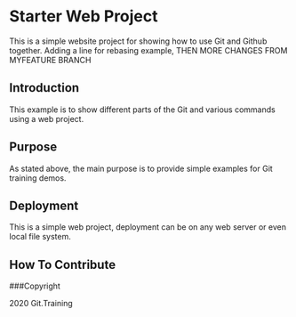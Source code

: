 # Starter Web Project

This is a simple website project for showing how to use Git and Github together. Adding a line for rebasing example, THEN MORE CHANGES FROM MYFEATURE BRANCH

## Introduction

This example is to show different parts of the Git and various commands using a web project.

## Purpose

As stated above, the main purpose is to provide simple examples for Git training demos.

## Deployment

This is a simple web project, deployment can be on any web server or even local file system.

## How To Contribute

###Copyright

2020 Git.Training